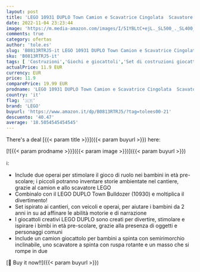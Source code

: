 ```yaml
---
layout: post
title: 'LEGO 10931 DUPLO Town Camion e Scavatrice Cingolata  Scavatore Giocattolo per Bambini dai 2 Anni  Sviluppo delle Abilità Motorie  Giochi Educativi'
date: 2022-11-04 23:23:44
image: 'https://m.media-amazon.com/images/I/51YBLtC+ejL._SL500_._SL400_.jpg'
comments: true
category: ofertas
author: 'tole.es'
slug: 'B0813RTRJ5-it LEGO 10931 DUPLO Town Camion e Scavatrice Cingolata...'
sku: 'B0813RTRJ5-it'
tags: [ 'Costruzioni','Giochi e giocattoli','Set di costruzioni giocattolo','lego','🇮🇹', ]
actualPrice: 11.9 EUR
currency: EUR
price: 11.9
comparePrice: 19.99 EUR
prodname: 'LEGO 10931 DUPLO Town Camion e Scavatrice Cingolata  Scavatore Giocattolo per Bambini dai 2 Anni  Sviluppo delle Abilità Motorie  Giochi Educativi'
country: 'it'
flag: '🇮🇹'
brand: 'LEGO'
buyurl: 'https://www.amazon.it/dp/B0813RTRJ5/?tag=tolees00-21'
descuento: '40.47'
average: '18.5054545454545'
---
```


There's a deal [{{< param title >}}]({{< param buyurl >}})  here:

[![{{< param prodname >}}]({{< param image >}})]({{< param buyurl >}})

ℹ️:

- Include due operai per stimolare il gioco di ruolo nei bambini in età pre-scolare; i piccoli potranno inventare storie ambientate nel cantiere, grazie al camion e allo scavatore LEGO
- Combinalo con il LEGO DUPLO Town Bulldozer (10930) e moltiplica il divertimento!
- Set ispirato ai cantieri, con veicoli e operai, per aiutare i bambini da 2 anni in su ad affinare le abilità motorie e di narrazione
- I giocattoli creativi LEGO DUPLO sono creati per divertire, stimolare e ispirare i bimbi in età pre-scolare, grazie alla presenza di oggetti e personaggi comuni
- Include un camion giocattolo per bambini a spinta con semirimorchio inclinabile, uno scavatore a spinta con ruspa rotante e un masso che si rompe in due

[🛒 Buy it now!!]({{< param buyurl >}})
